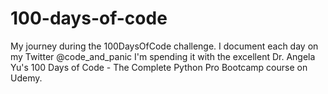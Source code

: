 # 100-days-of-code

My journey during the 100DaysOfCode challenge. I document each day on my Twitter @code_and_panic
I'm spending it with the excellent Dr. Angela Yu's 100 Days of Code - The Complete Python Pro Bootcamp course on Udemy.

